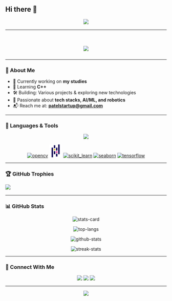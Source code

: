 ## Hi there 👋

<!-- 💻 TECHNICAL HEADER GIF -->
<div align="center">
  <img src="https://media.giphy.com/media/qgQUggAC3Pfv687qPC/giphy.gif" height="200" />
</div>

---

<!-- ⌨️ TYPING ANIMATION -->
<h1 align="center">
  <img src="https://readme-typing-svg.herokuapp.com?font=Fira+Code&weight=500&size=24&pause=1000&center=true&vCenter=true&width=500&lines=Hey+%F0%9F%91%8B+I'm+Parth+Patel;Student+%7C+Developer;Currently+Learning+C%2B%2B;Let's+build+something+awesome!" />
</h1>

---

### 🚀 About Me

- 🔭 Currently working on **my studies**
- 🌱 Learning **C++**
- 🛠️ Building: Various projects & exploring new technologies
- 📍 Passionate about **tech stacks, AI/ML, and robotics**
- 📬 Reach me at: **patelstartup@gmail.com**

---

### 🧰 Languages & Tools

<p align="center">
  <img src="https://skillicons.dev/icons?i=py,c,cpp,php,html,css,js,bash,git,github,mysql,sqlite,gitlab,postman,blender,arduino,linux,vscode,visualstudio,powershell,flask,pytorch,selenium,bootstrap" />
</p>

<p align="center">
  <a href="https://opencv.org/" target="_blank"><img src="https://www.vectorlogo.zone/logos/opencv/opencv-icon.svg" alt="opencv" width="40" height="40"/></a>
  <a href="https://pandas.pydata.org/" target="_blank"><img src="https://raw.githubusercontent.com/devicons/devicon/master/icons/pandas/pandas-original.svg" alt="pandas" width="40" height="40"/></a>
  <a href="https://scikit-learn.org/" target="_blank"><img src="https://upload.wikimedia.org/wikipedia/commons/0/05/Scikit_learn_logo_small.svg" alt="scikit_learn" width="40" height="40"/></a>
  <a href="https://seaborn.pydata.org/" target="_blank"><img src="https://seaborn.pydata.org/_images/logo-mark-lightbg.svg" alt="seaborn" width="40" height="40"/></a>
  <a href="https://www.tensorflow.org" target="_blank"><img src="https://www.vectorlogo.zone/logos/tensorflow/tensorflow-icon.svg" alt="tensorflow" width="40" height="40"/></a>
</p>

---

### 🏆 GitHub Trophies

<img src="https://github-profile-trophy.vercel.app/?username=parth-patel010&theme=onedark&no-frame=true&dummy=1" />



---

### 📊 GitHub Stats

<p align="center">
  <img src="https://kasroudra-stats-card.onrender.com/user?user=parth-patel010&theme=dracula&layout=compact" alt="stats-card"/>
</p>

<p align="center">
  <img src="https://github-readme-stats.vercel.app/api/top-langs?username=parth-patel010&show_icons=true&layout=pie&theme=dracula" alt="top-langs" />
</p>

<p align="center">
  <img src="https://github-readme-stats.vercel.app/api?username=parth-patel010&show_icons=true&theme=synthwave" alt="github-stats" />
</p>

<p align="center">
  <img src="https://github-readme-streak-stats.herokuapp.com/?user=parth-patel010&theme=dracula" alt="streak-stats" />
</p>

---

### 🔗 Connect With Me

<p align="center">
  <a href="mailto:patelstartup@gmail.com"><img src="https://img.shields.io/badge/Gmail-Send_Mail-red?style=for-the-badge&logo=gmail" /></a>
  <a href="https://github.com/parth-patel010" target="_blank"><img src="https://img.shields.io/badge/GitHub-Parth%20Patel-black?style=for-the-badge&logo=github" /></a>
  <a href="https://www.instagram.com/parthpatel_.__/" target="_blank"><img src="https://img.shields.io/badge/Instagram-Follow-E4405F?style=for-the-badge&logo=instagram" /></a>
</p>

---

<p align="center">
  <img src="https://komarev.com/ghpvc/?username=parth-patel010&label=Profile%20Views&color=brightgreen&style=flat" />
</p>
